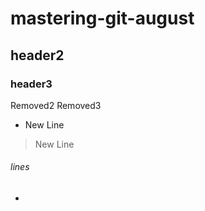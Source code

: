 # mastering-git-august
## header2
### header3

Removed2
Removed3
* New Line
> New Line
###### lines
-
